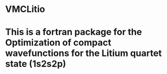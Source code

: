 # VMCLitio
# This is a fortran package for the Optimization of compact wavefunctions for the Litium quartet state (1s2s2p)
